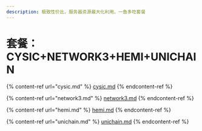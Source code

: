 ```yaml
---
description: 极致性价比，服务器资源最大化利用，一鱼多吃套餐
---
```


# 套餐：CYSIC+NETWORK3+HEMI+UNICHAIN

{% content-ref url="cysic.md" %}
[cysic.md](cysic.md)
{% endcontent-ref %}

{% content-ref url="network3.md" %}
[network3.md](network3.md)
{% endcontent-ref %}

{% content-ref url="hemi.md" %}
[hemi.md](hemi.md)
{% endcontent-ref %}

{% content-ref url="unichain.md" %}
[unichain.md](unichain.md)
{% endcontent-ref %}
